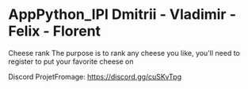 # AppPython_IPI Dmitrii - Vladimir - Felix - Florent
Cheese rank 
The purpose is to rank any cheese you like, you'll need to register to put your favorite cheese on

Discord ProjetFromage:
https://discord.gg/cuSKvTpg

